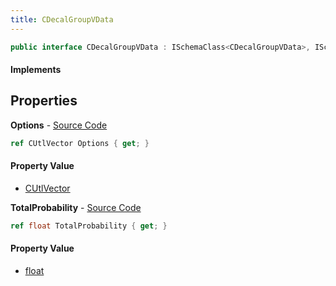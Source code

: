 ```yaml
---
title: CDecalGroupVData
---
```


```csharp
public interface CDecalGroupVData : ISchemaClass<CDecalGroupVData>, ISchemaField, ISchemaClass, INativeHandle
```

#### Implements

## Properties

**Options** - [Source Code](https://github.com/swiftly-solution/swiftlys2/blob/master/managed/src/SwiftlyS2.Generated/Schemas/Interfaces/CDecalGroupVData.cs#L17)

```csharp
ref CUtlVector Options { get; }
```

#### Property Value

- [CUtlVector](/docs/api/shared/natives/cutlvector)

**TotalProbability** - [Source Code](https://github.com/swiftly-solution/swiftlys2/blob/master/managed/src/SwiftlyS2.Generated/Schemas/Interfaces/CDecalGroupVData.cs#L19)

```csharp
ref float TotalProbability { get; }
```

#### Property Value

- [float](https://learn.microsoft.com/dotnet/api/system.single)

